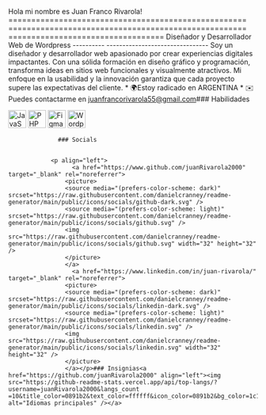 Hola mi nombre es Juan Franco Rivarola! ==================================================== ==================================================== ================================== Diseñador y Desarrollador Web de Wordpress ---------- -------------------------------- Soy un diseñador y desarrollador web apasionado por crear experiencias digitales impactantes. Con una sólida formación en diseño gráfico y programación, transforma ideas en sitios web funcionales y visualmente atractivos. Mi enfoque en la usabilidad y la innovación garantiza que cada proyecto supere las expectativas del cliente. * 🌍Estoy radicado en ARGENTINA * ✉️ Puedes contactarme en [juanfrancorivarola55@gmail.com](mailto:juanfrancorivarola55@gmail.com)[](mailto:juanfrancorivarola55@gmail.com)### Habilidades 
<p align="left">
 <a href="https://developer.mozilla.org/en-US/docs/Web/JavaScript" target="_blank" rel="noreferrer"><img src="https ://raw.githubusercontent.com/danielcranney/readme-generator/main/public/icons/skills/javascript-colored.svg" width="36" height="36" alt="JavaScript" /></a> <a href="https://www.php.net/" target="_blank" rel="noreferrer"><img src="https://raw.githubusercontent.com/danielcranney/readme-generator/main/ public/icons/skills/php-colored.svg" width="36" height="36" alt="PHP" /></a> <a href="https://www.figma.com/" objetivo ="_blank" rel="noreferrer"><img src="https://raw.githubusercontent.com/danielcranney/readme-generator/main/public/icons/skills/figma-colored.svg" width="36" height="36" alt="Figma" /></a> <a href="https://wordpress.com" target="_blank" rel="noreferrer"><img src="https://raw .githubusercontent.com/danielcranney/readme-generator/main/public/icons/skills/wordpress-colored.svg" width="36" height="36" alt="Wordpress" /></a> 
                    </p>
                    
                  ### Socials
                  
                  
                <p align="left">
                      <a href="https://www.github.com/juanRivarola2000" target="_blank" rel="noreferrer">
                    <picture>
                    <source media="(prefers-color-scheme: dark)" srcset="https://raw.githubusercontent.com/danielcranney/readme-generator/main/public/icons/socials/github-dark.svg" />
                    <source media="(prefers-color-scheme: light)" srcset="https://raw.githubusercontent.com/danielcranney/readme-generator/main/public/icons/socials/github.svg" />
                    <img src="https://raw.githubusercontent.com/danielcranney/readme-generator/main/public/icons/socials/github.svg" width="32" height="32" />
                    </picture>
                    </a>
                      <a href="https://www.linkedin.com/in/juan-rivarola/" target="_blank" rel="noreferrer">
                    <picture>
                    <source media="(prefers-color-scheme: dark)" srcset="https://raw.githubusercontent.com/danielcranney/readme-generator/main/public/icons/socials/linkedin-dark.svg" />
                    <source media="(prefers-color-scheme: light)" srcset="https://raw.githubusercontent.com/danielcranney/readme-generator/main/public/icons/socials/linkedin.svg" />
                    <img src="https://raw.githubusercontent.com/danielcranney/readme-generator/main/public/icons/socials/linkedin.svg" width="32" height="32" />
                    </picture>
                    </a></p>### Insignias<a href="https://github.com/juanRivarola2000" align="left"><img src="https://github-readme-stats.vercel.app/api/top-langs/?username=juanRivarola2000&langs_count =10&title_color=0891b2&text_color=ffffff&icon_color=0891b2&bg_color=1c1917&hide_border=true&locale=en&custom_title=Top%20%Idiomas" alt="Idiomas principales" /></a>
